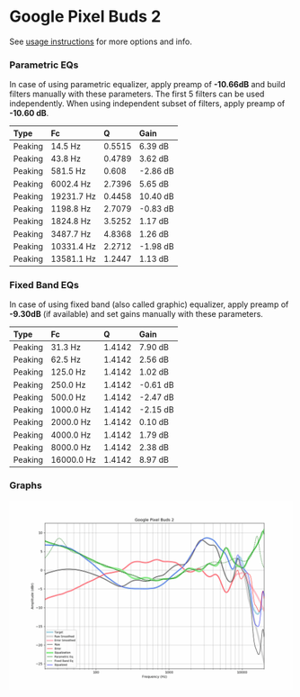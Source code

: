 # Google Pixel Buds 2
See [usage instructions](https://github.com/jaakkopasanen/AutoEq#usage) for more options and info.

### Parametric EQs
In case of using parametric equalizer, apply preamp of **-10.66dB** and build filters manually
with these parameters. The first 5 filters can be used independently.
When using independent subset of filters, apply preamp of **-10.60 dB**.

| Type    | Fc         |      Q | Gain     |
|:--------|:-----------|:-------|:---------|
| Peaking | 14.5 Hz    | 0.5515 | 6.39 dB  |
| Peaking | 43.8 Hz    | 0.4789 | 3.62 dB  |
| Peaking | 581.5 Hz   | 0.608  | -2.86 dB |
| Peaking | 6002.4 Hz  | 2.7396 | 5.65 dB  |
| Peaking | 19231.7 Hz | 0.4458 | 10.40 dB |
| Peaking | 1198.8 Hz  | 2.7079 | -0.83 dB |
| Peaking | 1824.8 Hz  | 3.5252 | 1.17 dB  |
| Peaking | 3487.7 Hz  | 4.8368 | 1.26 dB  |
| Peaking | 10331.4 Hz | 2.2712 | -1.98 dB |
| Peaking | 13581.1 Hz | 1.2447 | 1.13 dB  |

### Fixed Band EQs
In case of using fixed band (also called graphic) equalizer, apply preamp of **-9.30dB**
(if available) and set gains manually with these parameters.

| Type    | Fc         |      Q | Gain     |
|:--------|:-----------|:-------|:---------|
| Peaking | 31.3 Hz    | 1.4142 | 7.90 dB  |
| Peaking | 62.5 Hz    | 1.4142 | 2.56 dB  |
| Peaking | 125.0 Hz   | 1.4142 | 1.02 dB  |
| Peaking | 250.0 Hz   | 1.4142 | -0.61 dB |
| Peaking | 500.0 Hz   | 1.4142 | -2.47 dB |
| Peaking | 1000.0 Hz  | 1.4142 | -2.15 dB |
| Peaking | 2000.0 Hz  | 1.4142 | 0.10 dB  |
| Peaking | 4000.0 Hz  | 1.4142 | 1.79 dB  |
| Peaking | 8000.0 Hz  | 1.4142 | 2.38 dB  |
| Peaking | 16000.0 Hz | 1.4142 | 8.97 dB  |

### Graphs
![](./Google%20Pixel%20Buds%202.png)